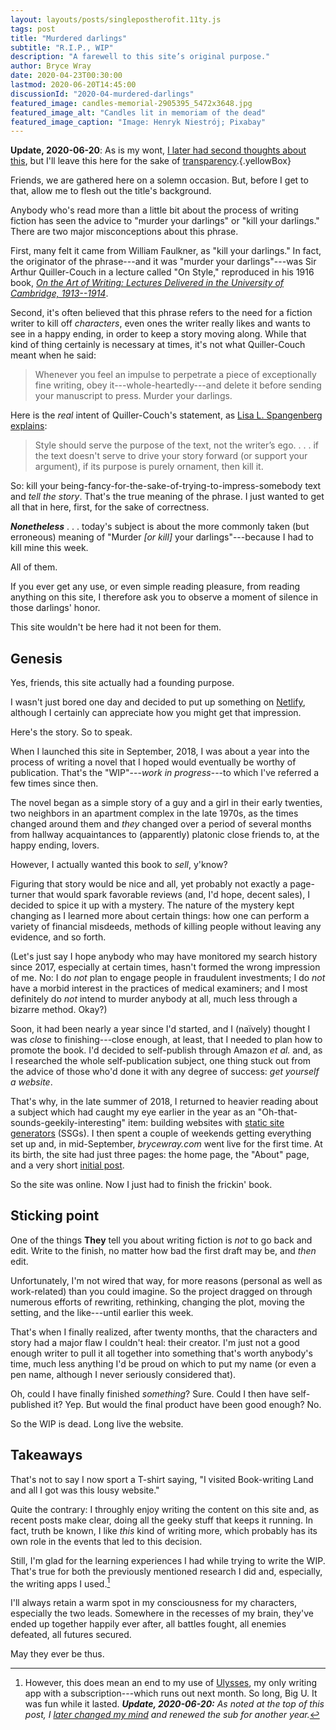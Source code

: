 ```yaml
---
layout: layouts/posts/singlepostherofit.11ty.js
tags: post
title: "Murdered darlings"
subtitle: "R.I.P., WIP"
description: "A farewell to this site’s original purpose."
author: Bryce Wray
date: 2020-04-23T00:30:00
lastmod: 2020-06-20T14:45:00
discussionId: "2020-04-murdered-darlings"
featured_image: candles-memorial-2905395_5472x3648.jpg
featured_image_alt: "Candles lit in memoriam of the dead"
featured_image_caption: "Image: Henryk Niestrój; Pixabay"
---
```


**Update, 2020-06-20**: As is my wont, [I later had second thoughts about this](/posts/2020/06/why-kept-ulysses), but I'll leave this here for the sake of [transparency](/posts/2019/10/otoh).{.yellowBox}

Friends, we are gathered here on a solemn occasion. But, before I get to that, allow me to flesh out the title's background.

Anybody who's read more than a little bit about the process of writing fiction has seen the advice to "murder your darlings" or "kill your darlings." There are two major misconceptions about this phrase.

First, many felt it came from William Faulkner, as "kill your darlings." In fact, the originator of the phrase---and it was "murder your darlings"---was Sir Arthur Quiller-Couch in a lecture called "On Style," reproduced in his 1916 book, *[On the Art of Writing: Lectures Delivered in the University of Cambridge, 1913--1914](https://www.bartleby.com/190/)*.

Second, it's often believed that this phrase refers to the need for a fiction writer to kill off *characters*, even ones the writer really likes and wants to see in a happy ending, in order to keep a story moving along. While that kind of thing certainly is necessary at times, it's not what Quiller-Couch meant when he said:

> Whenever you feel an impulse to perpetrate a piece of exceptionally fine writing, obey it---whole-heartedly---and delete it before sending your manuscript to press. Murder your darlings.

Here is the *real* intent of Quiller-Couch's statement, as [Lisa L. Spangenberg](https://www.lisaspangenberg.com/) [explains](https://www.lisaspangenberg.com/writing/murder-your-darlings/):

> Style should serve the purpose of the text, not the writer’s ego. .&nbsp;.&nbsp;.&nbsp;if the text doesn't serve to drive your story forward (or support your argument), if its purpose is purely ornament, then kill it.

So: kill your being-fancy-for-the-sake-of-trying-to-impress-somebody text and *tell the story*. That's the true meaning of the phrase. I just wanted to get all that in here, first, for the sake of correctness.

***Nonetheless***&nbsp;.&nbsp;.&nbsp;. today's subject is about the more commonly taken (but erroneous) meaning of "Murder *[or kill]* your darlings"---because I had to kill mine this week.

All of them.

If you ever get any use, or even simple reading pleasure, from reading anything on this site, I therefore ask you to observe a moment of silence in those darlings' honor.

This site wouldn't be here had it not been for them.

## Genesis

Yes, friends, this site actually had a founding purpose.

I wasn't just bored one day and decided to put up something on [Netlify](https://netlify.com), although I certainly can appreciate how you might get that impression.

Here's the story. So to speak.

When I launched this site in September, 2018, I was about a year into the process of writing a novel that I hoped would eventually be worthy of publication. That's the "WIP"---*work in progress*---to which I've referred a few times since then.

The novel began as a simple story of a guy and a girl in their early twenties, two neighbors in an apartment complex in the late 1970s, as the times changed around them and *they* changed over a period of several months from hallway acquaintances to (apparently) platonic close friends to, at the happy ending, lovers.

However, I actually wanted this book to *sell*, y'know?

Figuring that story would be nice and all, yet probably not exactly a page-turner that would spark favorable reviews (and, I'd hope, decent sales), I decided to spice it up with a mystery. The nature of the mystery kept changing as I learned more about certain things: how one can perform a variety of financial misdeeds, methods of killing people without leaving any evidence, and so forth.

(Let's just say I hope anybody who may have monitored my search history since 2017, especially at certain times, hasn't formed the wrong impression of me. No: I do *not* plan to engage people in fraudulent investments; I do *not* have a morbid interest in the practices of medical examiners; and I most definitely do *not* intend to murder anybody at all, much less through a bizarre method. Okay?)

Soon, it had been nearly a year since I'd started, and I (naïvely) thought I was *close* to finishing---close enough, at least, that I needed to plan how to promote the book. I'd decided to self-publish through Amazon *et al.* and, as I researched the whole self-publication subject, one thing stuck out from the advice of those who'd done it with any degree of success: *get yourself a website*.

That's why, in the late summer of 2018, I returned to heavier reading about a subject which had caught my eye earlier in the year as an "Oh-that-sounds-geekily-interesting" item: building websites with [static site generators](https://staticgen.com) (SSGs). I then spent a couple of weekends getting everything set up and, in mid-September, *brycewray.com* went live for the first time. At its birth, the site had just three pages: the home page, the "About" page, and a very short [initial post](/posts/2018/09/hardy-press-wp-ssg-with-twist).

So the site was online. Now I just had to finish the frickin' book.

## Sticking point

One of the things **They** tell you about writing fiction is *not* to go back and edit. Write to the finish, no matter how bad the first draft may be, and *then* edit.

Unfortunately, I'm not wired that way, for more reasons (personal as well as work-related) than you could imagine. So the project dragged on through numerous efforts of rewriting, rethinking, changing the plot, moving the setting, and the like---until earlier this week.

That's when I finally realized, after twenty months, that the characters and story had a major flaw I couldn't heal: their creator. I'm just not a good enough writer to pull it all together into something that's worth anybody's time, much less anything I'd be proud on which to put my name (or even a pen name, although I never seriously considered that).

Oh, could I have finally finished *something*? Sure. Could I then have self-published it? Yep. But would the final product have been good enough? No.

So the WIP is dead. Long live the website.

## Takeaways

That's not to say I now sport a T-shirt saying, "I visited Book-writing Land and all I got was this lousy website."

Quite the contrary: I throughly enjoy writing the content on this site and, as recent posts make clear, doing all the geeky stuff that keeps it running. In fact, truth be known, I like *this* kind of writing more, which probably has its own role in the events that led to this decision.

Still, I'm glad for the learning experiences I had while trying to write the WIP. That's true for both the previously mentioned research I did and, especially, the writing apps I used.[^Ulysses]

[^Ulysses]: However, this does mean an end to my use of [Ulysses](https://ulysses.app), my only writing app with a subscription---which runs out next month. So long, Big&nbsp;U. It was fun while it lasted. ***Update, 2020-06-20:*** *As noted at the top of this post, I [later changed my mind](/posts/2020/06/why-kept-ulysses) and renewed the sub for another year.*

I'll always retain a warm spot in my consciousness for my characters, especially the two leads. Somewhere in the recesses of my brain, they've ended up together happily ever after, all battles fought, all enemies defeated, all futures secured.

May they ever be thus.